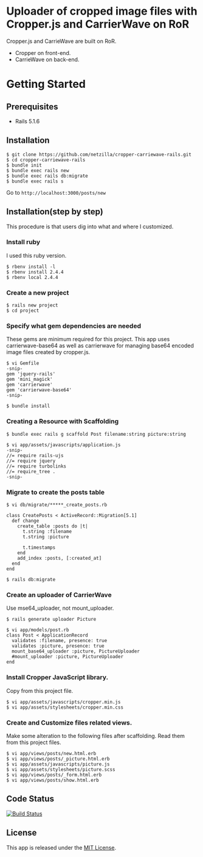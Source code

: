 # Uploader of cropped image files with Cropper.js and CarrierWave on RoR
Cropper.js and CarrieWave are built on RoR.
- Cropper on front-end.
- CarrieWave on back-end.


# Getting Started
## Prerequisites
- Rails 5.1.6

## Installation
```
$ git clone https://github.com/netzilla/cropper-carriewave-rails.git
$ cd cropper-carriewave-rails
$ bundle init
$ bundle exec rails new
$ bundle exec rails db:migrate
$ bundle exec rails s
```
Go to `http://localhost:3000/posts/new`

## Installation(step by step)
This procedure is that users dig into what and where I customized.

### Install ruby
I used this ruby version.
```
$ rbenv install -l
$ rbenv install 2.4.4
$ rbenv local 2.4.4
```

### Create a new project
```
$ rails new project
$ cd project
```

### Specify what gem dependencies are needed
These gems are minimum required for this project.
This app uses carrierwave-base64 as well as carrierwave for managing base64 encoded image files created by cropper.js.
```
$ vi Gemfile
-snip-
gem 'jquery-rails'
gem 'mini_magick'
gem 'carrierwave'
gem 'carrierwave-base64'
-snip-

$ bundle install
```

### Creating a Resource with Scaffolding
```
$ bundle exec rails g scaffold Post filename:string picture:string

$ vi app/assets/javascripts/application.js
-snip-
//= require rails-ujs
//= require jquery
//= require turbolinks
//= require_tree .
-snip-
```


### Migrate to create the posts table
```
$ vi db/migrate/*****_create_posts.rb

class CreatePosts < ActiveRecord::Migration[5.1]
  def change
    create_table :posts do |t|
      t.string :filename
      t.string :picture

      t.timestamps
    end
    add_index :posts, [:created_at]
  end
end

$ rails db:migrate
```

### Create an uploader of CarrierWave
Use mse64_uploader, not mount_uploader.
```
$ rails generate uploader Picture

$ vi app/models/post.rb
class Post < ApplicationRecord
  validates :filename, presence: true
  validates :picture, presence: true
  mount_base64_uploader :picture, PictureUploader
  #mount_uploader :picture, PictureUploader
end
```

### Install Cropper JavaScript library.
Copy from this project file.
```
$ vi app/assets/javascripts/cropper.min.js
$ vi app/assets/stylesheets/cropper.min.css
```

### Create and Customize files related views.
Make some alteration to the following files after scaffolding. Read them from this project files.
```
$ vi app/views/posts/new.html.erb
$ vi app/views/posts/_picture.html.erb
$ vi app/assets/javascripts/picture.js
$ vi app/assets/stylesheets/picture.scss
$ vi app/views/posts/_form.html.erb
$ vi app/views/posts/show.html.erb
```

## Code Status
[![Build Status](https://travis-ci.org/rails/rails.svg?branch=master)](https://travis-ci.org/rails/rails)

## License
This app is released under the [MIT License](https://opensource.org/licenses/MIT).


